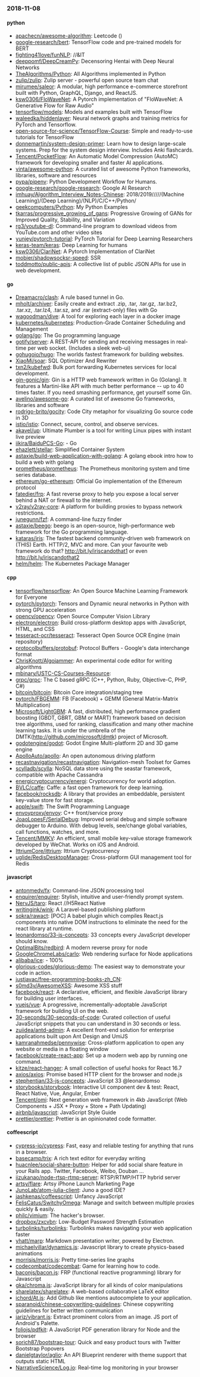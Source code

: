 ### 2018-11-08

#### python
* [apachecn/awesome-algorithm](https://github.com/apachecn/awesome-algorithm): Leetcode  () 
* [google-research/bert](https://github.com/google-research/bert): TensorFlow code and pre-trained models for BERT
* [fighting41love/funNLP](https://github.com/fighting41love/funNLP): //&IT
* [deeppomf/DeepCreamPy](https://github.com/deeppomf/DeepCreamPy): Decensoring Hentai with Deep Neural Networks
* [TheAlgorithms/Python](https://github.com/TheAlgorithms/Python): All Algorithms implemented in Python
* [zulip/zulip](https://github.com/zulip/zulip): Zulip server - powerful open source team chat
* [mirumee/saleor](https://github.com/mirumee/saleor): A modular, high performance e-commerce storefront built with Python, GraphQL, Django, and ReactJS.
* [ksw0306/FloWaveNet](https://github.com/ksw0306/FloWaveNet): A Pytorch implementation of "FloWaveNet: A Generative Flow for Raw Audio"
* [tensorflow/models](https://github.com/tensorflow/models): Models and examples built with TensorFlow
* [waleedka/hiddenlayer](https://github.com/waleedka/hiddenlayer): Neural network graphs and training metrics for PyTorch and Tensorflow.
* [open-source-for-science/TensorFlow-Course](https://github.com/open-source-for-science/TensorFlow-Course): Simple and ready-to-use tutorials for TensorFlow
* [donnemartin/system-design-primer](https://github.com/donnemartin/system-design-primer): Learn how to design large-scale systems. Prep for the system design interview. Includes Anki flashcards.
* [Tencent/PocketFlow](https://github.com/Tencent/PocketFlow): An Automatic Model Compression (AutoMC) framework for developing smaller and faster AI applications.
* [vinta/awesome-python](https://github.com/vinta/awesome-python): A curated list of awesome Python frameworks, libraries, software and resources
* [pypa/pipenv](https://github.com/pypa/pipenv): Python Development Workflow for Humans.
* [google-research/google-research](https://github.com/google-research/google-research): Google AI Research
* [imhuay/Algorithm_Interview_Notes-Chinese](https://github.com/imhuay/Algorithm_Interview_Notes-Chinese): 2018/2019/////(Machine Learning)/(Deep Learning)/(NLP)/C/C++/Python/
* [geekcomputers/Python](https://github.com/geekcomputers/Python): My Python Examples
* [tkarras/progressive_growing_of_gans](https://github.com/tkarras/progressive_growing_of_gans): Progressive Growing of GANs for Improved Quality, Stability, and Variation
* [rg3/youtube-dl](https://github.com/rg3/youtube-dl): Command-line program to download videos from YouTube.com and other video sites
* [yunjey/pytorch-tutorial](https://github.com/yunjey/pytorch-tutorial): PyTorch Tutorial for Deep Learning Researchers
* [keras-team/keras](https://github.com/keras-team/keras): Deep Learning for humans
* [ksw0306/ClariNet](https://github.com/ksw0306/ClariNet): A Pytorch Implementation of ClariNet
* [mobier/shadowsocksr-speed](https://github.com/mobier/shadowsocksr-speed): SSR 
* [toddmotto/public-apis](https://github.com/toddmotto/public-apis): A collective list of public JSON APIs for use in web development.

#### go
* [Dreamacro/clash](https://github.com/Dreamacro/clash): A rule based tunnel in Go.
* [mholt/archiver](https://github.com/mholt/archiver): Easily create and extract .zip, .tar, .tar.gz, .tar.bz2, .tar.xz, .tar.lz4, .tar.sz, and .rar (extract-only) files with Go
* [wagoodman/dive](https://github.com/wagoodman/dive): A tool for exploring each layer in a docker image
* [kubernetes/kubernetes](https://github.com/kubernetes/kubernetes): Production-Grade Container Scheduling and Management
* [golang/go](https://github.com/golang/go): The Go programming language
* [gotify/server](https://github.com/gotify/server): A REST-API for sending and receiving messages in real-time per web socket. (Includes a sleek web-ui)
* [gohugoio/hugo](https://github.com/gohugoio/hugo): The worlds fastest framework for building websites.
* [XiaoMi/soar](https://github.com/XiaoMi/soar): SQL Optimizer And Rewriter
* [txn2/kubefwd](https://github.com/txn2/kubefwd): Bulk port forwarding Kubernetes services for local development.
* [gin-gonic/gin](https://github.com/gin-gonic/gin): Gin is a HTTP web framework written in Go (Golang). It features a Martini-like API with much better performance -- up to 40 times faster. If you need smashing performance, get yourself some Gin.
* [avelino/awesome-go](https://github.com/avelino/awesome-go): A curated list of awesome Go frameworks, libraries and software
* [rodrigo-brito/gocity](https://github.com/rodrigo-brito/gocity):  Code City metaphor for visualizing Go source code in 3D
* [istio/istio](https://github.com/istio/istio): Connect, secure, control, and observe services.
* [akavel/up](https://github.com/akavel/up): Ultimate Plumber is a tool for writing Linux pipes with instant live preview
* [iikira/BaiduPCS-Go](https://github.com/iikira/BaiduPCS-Go):  - Go
* [ehazlett/stellar](https://github.com/ehazlett/stellar): Simplified Container System
* [astaxie/build-web-application-with-golang](https://github.com/astaxie/build-web-application-with-golang): A golang ebook intro how to build a web with golang
* [prometheus/prometheus](https://github.com/prometheus/prometheus): The Prometheus monitoring system and time series database.
* [ethereum/go-ethereum](https://github.com/ethereum/go-ethereum): Official Go implementation of the Ethereum protocol
* [fatedier/frp](https://github.com/fatedier/frp): A fast reverse proxy to help you expose a local server behind a NAT or firewall to the internet.
* [v2ray/v2ray-core](https://github.com/v2ray/v2ray-core): A platform for building proxies to bypass network restrictions.
* [junegunn/fzf](https://github.com/junegunn/fzf):  A command-line fuzzy finder
* [astaxie/beego](https://github.com/astaxie/beego): beego is an open-source, high-performance web framework for the Go programming language.
* [kataras/iris](https://github.com/kataras/iris): The fastest backend community-driven web framework on (THIS) Earth. HTTP/2, MVC and more. Can your favourite web framework do that?  http://bit.ly/iriscandothat1 or even http://bit.ly/iriscandothat2
* [helm/helm](https://github.com/helm/helm): The Kubernetes Package Manager

#### cpp
* [tensorflow/tensorflow](https://github.com/tensorflow/tensorflow): An Open Source Machine Learning Framework for Everyone
* [pytorch/pytorch](https://github.com/pytorch/pytorch): Tensors and Dynamic neural networks in Python with strong GPU acceleration
* [opencv/opencv](https://github.com/opencv/opencv): Open Source Computer Vision Library
* [electron/electron](https://github.com/electron/electron): Build cross-platform desktop apps with JavaScript, HTML, and CSS
* [tesseract-ocr/tesseract](https://github.com/tesseract-ocr/tesseract): Tesseract Open Source OCR Engine (main repository)
* [protocolbuffers/protobuf](https://github.com/protocolbuffers/protobuf): Protocol Buffers - Google's data interchange format
* [ChrisKnott/Algojammer](https://github.com/ChrisKnott/Algojammer): An experimental code editor for writing algorithms
* [mbinary/USTC-CS-Courses-Resource](https://github.com/mbinary/USTC-CS-Courses-Resource): 
* [grpc/grpc](https://github.com/grpc/grpc): The C based gRPC (C++, Python, Ruby, Objective-C, PHP, C#)
* [bitcoin/bitcoin](https://github.com/bitcoin/bitcoin): Bitcoin Core integration/staging tree
* [pytorch/FBGEMM](https://github.com/pytorch/FBGEMM): FB (Facebook) + GEMM (General Matrix-Matrix Multiplication)
* [Microsoft/LightGBM](https://github.com/Microsoft/LightGBM): A fast, distributed, high performance gradient boosting (GBDT, GBRT, GBM or MART) framework based on decision tree algorithms, used for ranking, classification and many other machine learning tasks. It is under the umbrella of the DMTK(http://github.com/microsoft/dmtk) project of Microsoft.
* [godotengine/godot](https://github.com/godotengine/godot): Godot Engine  Multi-platform 2D and 3D game engine
* [ApolloAuto/apollo](https://github.com/ApolloAuto/apollo): An open autonomous driving platform
* [recastnavigation/recastnavigation](https://github.com/recastnavigation/recastnavigation): Navigation-mesh Toolset for Games
* [scylladb/scylla](https://github.com/scylladb/scylla): NoSQL data store using the seastar framework, compatible with Apache Cassandra
* [energicryptocurrency/energi](https://github.com/energicryptocurrency/energi): Cryptocurrency for world adoption.
* [BVLC/caffe](https://github.com/BVLC/caffe): Caffe: a fast open framework for deep learning.
* [facebook/rocksdb](https://github.com/facebook/rocksdb): A library that provides an embeddable, persistent key-value store for fast storage.
* [apple/swift](https://github.com/apple/swift): The Swift Programming Language
* [envoyproxy/envoy](https://github.com/envoyproxy/envoy): C++ front/service proxy
* [JoaoLopesF/SerialDebug](https://github.com/JoaoLopesF/SerialDebug): Improved serial debug and simple software debugger to Arduino. With debug levels, see/change global variables, call functions, watches, and more.
* [Tencent/MMKV](https://github.com/Tencent/MMKV): An efficient, small mobile key-value storage framework developed by WeChat. Works on iOS and Android.
* [IttriumCore/ittrium](https://github.com/IttriumCore/ittrium): Ittrium Cryptocurrency
* [uglide/RedisDesktopManager](https://github.com/uglide/RedisDesktopManager):  Cross-platform GUI management tool for Redis

#### javascript
* [antonmedv/fx](https://github.com/antonmedv/fx): Command-line JSON processing tool 
* [enquirer/enquirer](https://github.com/enquirer/enquirer): Stylish, intuitive and user-friendly prompt system.
* [NervJS/taro](https://github.com/NervJS/taro):  React //H5React Native 
* [writingink/wink](https://github.com/writingink/wink): A Laravel-based publishing platform
* [sokra/rawact](https://github.com/sokra/rawact): [POC] A babel plugin which compiles React.js components into native DOM instructions to eliminate the need for the react library at runtime.
* [leonardomso/33-js-concepts](https://github.com/leonardomso/33-js-concepts):  33 concepts every JavaScript developer should know.
* [OptimalBits/redbird](https://github.com/OptimalBits/redbird): A modern reverse proxy for node
* [GoogleChromeLabs/carlo](https://github.com/GoogleChromeLabs/carlo): Web rendering surface for Node applications
* [alibaba/ice](https://github.com/alibaba/ice):   -  100%
* [glorious-codes/glorious-demo](https://github.com/glorious-codes/glorious-demo): The easiest way to demonstrate your code in action.
* [justjavac/free-programming-books-zh_CN](https://github.com/justjavac/free-programming-books-zh_CN):  
* [s0md3v/AwesomeXSS](https://github.com/s0md3v/AwesomeXSS): Awesome XSS stuff
* [facebook/react](https://github.com/facebook/react): A declarative, efficient, and flexible JavaScript library for building user interfaces.
* [vuejs/vue](https://github.com/vuejs/vue):  A progressive, incrementally-adoptable JavaScript framework for building UI on the web.
* [30-seconds/30-seconds-of-code](https://github.com/30-seconds/30-seconds-of-code): Curated collection of useful JavaScript snippets that you can understand in 30 seconds or less.
* [zuiidea/antd-admin](https://github.com/zuiidea/antd-admin): A excellent front-end solution for enterprise applications built upon Ant Design and UmiJS
* [kamranahmedse/pennywise](https://github.com/kamranahmedse/pennywise): Cross-platform application to open any website or media in a floating window
* [facebook/create-react-app](https://github.com/facebook/create-react-app): Set up a modern web app by running one command.
* [kitze/react-hanger](https://github.com/kitze/react-hanger): A small collection of useful hooks for React 16.7
* [axios/axios](https://github.com/axios/axios): Promise based HTTP client for the browser and node.js
* [stephentian/33-js-concepts](https://github.com/stephentian/33-js-concepts):   JavaScript 33 @leonardomso
* [storybooks/storybook](https://github.com/storybooks/storybook): Interactive UI component dev & test: React, React Native, Vue, Angular, Ember
* [Tencent/omi](https://github.com/Tencent/omi): Next generation web framework in 4kb JavaScript (Web Components + JSX + Proxy + Store + Path Updating)
* [airbnb/javascript](https://github.com/airbnb/javascript): JavaScript Style Guide
* [prettier/prettier](https://github.com/prettier/prettier): Prettier is an opinionated code formatter.

#### coffeescript
* [cypress-io/cypress](https://github.com/cypress-io/cypress): Fast, easy and reliable testing for anything that runs in a browser.
* [basecamp/trix](https://github.com/basecamp/trix): A rich text editor for everyday writing
* [huacnlee/social-share-button](https://github.com/huacnlee/social-share-button): Helper for add social share feature in your Rails app. Twitter, Facebook, Weibo, Douban ...
* [iizukanao/node-rtsp-rtmp-server](https://github.com/iizukanao/node-rtsp-rtmp-server): RTSP/RTMP/HTTP hybrid server
* [artsy/flare](https://github.com/artsy/flare): Artsy iPhone Launch Marketing Page
* [JunoLab/atom-julia-client](https://github.com/JunoLab/atom-julia-client): Juno a good IDE?
* [jashkenas/coffeescript](https://github.com/jashkenas/coffeescript): Unfancy JavaScript
* [FelisCatus/SwitchyOmega](https://github.com/FelisCatus/SwitchyOmega): Manage and switch between multiple proxies quickly & easily.
* [philc/vimium](https://github.com/philc/vimium): The hacker's browser.
* [dropbox/zxcvbn](https://github.com/dropbox/zxcvbn): Low-Budget Password Strength Estimation
* [turbolinks/turbolinks](https://github.com/turbolinks/turbolinks): Turbolinks makes navigating your web application faster
* [yhatt/marp](https://github.com/yhatt/marp): Markdown presentation writer, powered by Electron.
* [michaelvillar/dynamics.js](https://github.com/michaelvillar/dynamics.js): Javascript library to create physics-based animations
* [morrisjs/morris.js](https://github.com/morrisjs/morris.js): Pretty time-series line graphs
* [codecombat/codecombat](https://github.com/codecombat/codecombat): Game for learning how to code.
* [baconjs/bacon.js](https://github.com/baconjs/bacon.js): FRP (functional reactive programming) library for Javascript
* [gka/chroma.js](https://github.com/gka/chroma.js): JavaScript library for all kinds of color manipulations
* [sharelatex/sharelatex](https://github.com/sharelatex/sharelatex): A web-based collaborative LaTeX editor
* [ichord/At.js](https://github.com/ichord/At.js): Add Github like mentions autocomplete to your application.
* [sparanoid/chinese-copywriting-guidelines](https://github.com/sparanoid/chinese-copywriting-guidelines): Chinese copywriting guidelines for better written communication
* [jariz/vibrant.js](https://github.com/jariz/vibrant.js): Extract prominent colors from an image. JS port of Android's Palette.
* [foliojs/pdfkit](https://github.com/foliojs/pdfkit): A JavaScript PDF generation library for Node and the browser
* [sorich87/bootstrap-tour](https://github.com/sorich87/bootstrap-tour): Quick and easy product tours with Twitter Bootstrap Popovers
* [danielgtaylor/aglio](https://github.com/danielgtaylor/aglio): An API Blueprint renderer with theme support that outputs static HTML
* [NarrativeScience/Log.io](https://github.com/NarrativeScience/Log.io): Real-time log monitoring in your browser
